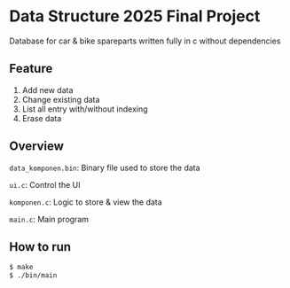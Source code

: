 # Data Structure 2025 Final Project
Database for car & bike spareparts written fully in c without dependencies

## Feature
1. Add new data
2. Change existing data
3. List all entry with/without indexing
4. Erase data

## Overview
`data_komponen.bin`: Binary file used to store the data

`ui.c`: Control the UI

`komponen.c`: Logic to store & view the data

`main.c`: Main program

## How to run
```bash
$ make
$ ./bin/main
```

